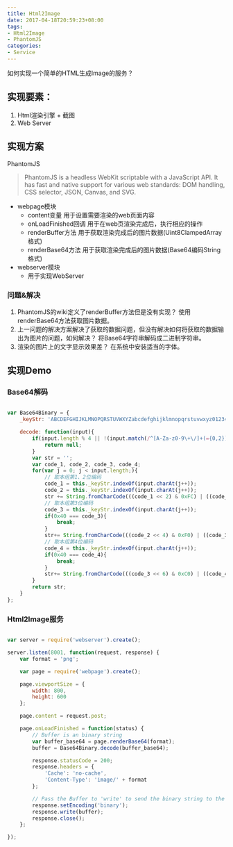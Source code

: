 ```yaml
---
title: Html2Image
date: 2017-04-18T20:59:23+08:00
tags: 
- Html2Image
- PhantomJS
categories:
- Service
---
```


如何实现一个简单的HTML生成Image的服务？

## 实现要素：
1. Html渲染引擎 + 截图
1. Web Server

<!-- more -->

## 实现方案

PhantomJS

> PhantomJS is a headless WebKit scriptable with a JavaScript API. It has fast and native support for various web standards: DOM handling, CSS selector, JSON, Canvas, and SVG.

* webpage模块
  * content变量           用于设置需要渲染的web页面内容
  * onLoadFinished回调    用于在web页渲染完成后，执行相应的操作
  * renderBuffer方法      用于获取渲染完成后的图片数据(Uint8ClampedArray格式)
  * renderBase64方法      用于获取渲染完成后的图片数据(Base64编码String格式)
* webserver模块
  * 用于实现WebServer

### 问题&解决

1. PhantomJS的wiki定义了renderBuffer方法但是没有实现？
使用renderBase64方法获取图片数据。
1. 上一问题的解决方案解决了获取的数据问题，但没有解决如何将获取的数据输出为图片的问题，如何解决？
将Base64字符串解码成二进制字符串。
1. 渲染的图片上的文字显示效果差？
在系统中安装适当的字体。

## 实现Demo
 
### Base64解码

```javascript

var Base64Binary = {
    _keyStr: 'ABCDEFGHIJKLMNOPQRSTUVWXYZabcdefghijklmnopqrstuvwxyz0123456789+/=',

    decode: function(input){
        if(input.length % 4 || !(input.match(/^[A-Za-z0-9\+\/]+(={0,2})$/)){
            return null;
        }
        var str = '';
        var code_1, code_2, code_3, code_4;
        for(var j = 0; j < input.length;){
            // 取本组第1、2位编码
            code_1 = this._keyStr.indexOf(input.charAt(j++));
            code_2 = this._keyStr.indexOf(input.charAt(j++));
            str += String.fromCharCode(((code_1 << 2) & 0xFC) | ((code_2 >> 4) & 0x03));
            // 取本组第3位编码
            code_3 = this._keyStr.indexOf(input.charAt(j++));
            if(0x40 === code_3){
                break;
            }
            str+= String.fromCharCode(((code_2 << 4) & 0xF0) | ((code_3 >> 2) & 0x0F));
            // 取本组第4位编码
            code_4 = this._keyStr.indexOf(input.charAt(j++));
            if(0x40 === code_4){
                break;
            }
            str+= String.fromCharCode(((code_3 << 6) & 0xC0) | ((code_4 >> 0) & 0x3F));
        }
        return str;
    }
};

```

### Html2Image服务

```javascript

var server = require('webserver').create();

server.listen(8001, function(request, response) {
    var format = 'png';

    var page = require('webpage').create();

    page.viewportSize = {
        width: 800,
        height: 600
    };

    page.content = request.post;

    page.onLoadFinished = function(status) {
        // Buffer is an binary string
        var buffer_base64 = page.renderBase64(format);
        buffer = Base64Binary.decode(buffer_base64);

        response.statusCode = 200;
        response.headers = {
            'Cache': 'no-cache',
            'Content-Type': 'image/' + format
        };

        // Pass the Buffer to 'write' to send the binary string to the client
        response.setEncoding('binary');
        response.write(buffer);
        response.close();
    };

});

```
